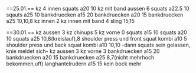 ==25.01.==
kz 4 innen
squats a20 10
kz mit band aussen 6
squats a22.5 10
sqauts a25 10
bankdruecken a15 20
bankdruecken a20 15
bankdruecken a25 10,10,8
kz innen 2 
kz innen mit band 4
sling 15,15

==30.01.==
kz aussen 3
kz chinups 5
kz vorne 0
squats a15 10
squats a20 10
squats a25 10,8(kreislauf),8
shoulder press und front squat kombi a10 5
shoulder press und back squat kombi a10 10,10
-dann squats sein gelassen, knie meldet sich-
kz aussen 3
kz vorne 3
bankdruecken a15 20
bankdruecken a20 15
bankdruecken a25 8,7(nicht mehrhoch bekommen,uff)
langhantelrudern a15 15 kein bock mehr

